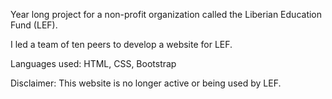 Year long project for a non-profit organization called the Liberian Education Fund (LEF).

I led a team of ten peers to develop a website for LEF.

Languages used: HTML, CSS, Bootstrap

Disclaimer: This website is no longer active or being used by LEF.
